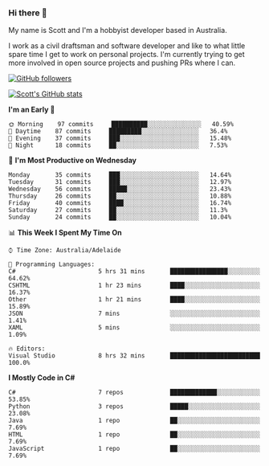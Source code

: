 ### Hi there 👋

My name is Scott and I'm a hobbyist developer based in Australia.

I work as a civil draftsman and software developer and like to what little spare time I get to work on personal projects. I'm currently trying to get more involved in open source projects and pushing PRs where I can. 

[![GitHub followers](https://img.shields.io/github/followers/puppetsw?label=Follow&style=social)](https://github.com/puppetsw?tab=followers)

[![Scott's GitHub stats](https://github-readme-stats.vercel.app/api?username=puppetsw&show_icons=true&theme=dark)](https://github.com/anuraghazra/github-readme-stats)

<!--START_SECTION:waka-->
**I'm an Early 🐤** 

```text
🌞 Morning    97 commits     ██████████░░░░░░░░░░░░░░░   40.59% 
🌆 Daytime    87 commits     █████████░░░░░░░░░░░░░░░░   36.4% 
🌃 Evening    37 commits     ███░░░░░░░░░░░░░░░░░░░░░░   15.48% 
🌙 Night      18 commits     ██░░░░░░░░░░░░░░░░░░░░░░░   7.53%

```
📅 **I'm Most Productive on Wednesday** 

```text
Monday       35 commits     ███░░░░░░░░░░░░░░░░░░░░░░   14.64% 
Tuesday      31 commits     ███░░░░░░░░░░░░░░░░░░░░░░   12.97% 
Wednesday    56 commits     █████░░░░░░░░░░░░░░░░░░░░   23.43% 
Thursday     26 commits     ██░░░░░░░░░░░░░░░░░░░░░░░   10.88% 
Friday       40 commits     ████░░░░░░░░░░░░░░░░░░░░░   16.74% 
Saturday     27 commits     ██░░░░░░░░░░░░░░░░░░░░░░░   11.3% 
Sunday       24 commits     ██░░░░░░░░░░░░░░░░░░░░░░░   10.04%

```


📊 **This Week I Spent My Time On** 

```text
⌚︎ Time Zone: Australia/Adelaide

💬 Programming Languages: 
C#                       5 hrs 31 mins       ████████████████░░░░░░░░░   64.62% 
CSHTML                   1 hr 23 mins        ████░░░░░░░░░░░░░░░░░░░░░   16.37% 
Other                    1 hr 21 mins        ████░░░░░░░░░░░░░░░░░░░░░   15.89% 
JSON                     7 mins              ░░░░░░░░░░░░░░░░░░░░░░░░░   1.41% 
XAML                     5 mins              ░░░░░░░░░░░░░░░░░░░░░░░░░   1.09%

🔥 Editors: 
Visual Studio            8 hrs 32 mins       █████████████████████████   100.0%

```

**I Mostly Code in C#** 

```text
C#                       7 repos             █████████████░░░░░░░░░░░░   53.85% 
Python                   3 repos             █████░░░░░░░░░░░░░░░░░░░░   23.08% 
Java                     1 repo              ██░░░░░░░░░░░░░░░░░░░░░░░   7.69% 
HTML                     1 repo              ██░░░░░░░░░░░░░░░░░░░░░░░   7.69% 
JavaScript               1 repo              ██░░░░░░░░░░░░░░░░░░░░░░░   7.69%

```



<!--END_SECTION:waka-->

<!--
**puppetsw/puppetsw** is a ✨ _special_ ✨ repository because its `README.md` (this file) appears on your GitHub profile.

Here are some ideas to get you started:

- 🔭 I’m currently working on ...
- 🌱 I’m currently learning ...
- 👯 I’m looking to collaborate on ...
- 🤔 I’m looking for help with ...
- 💬 Ask me about ...
- 📫 How to reach me: ...
- 😄 Pronouns: ...
- ⚡ Fun fact: ...
-->
